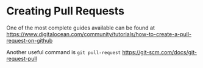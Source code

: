 # Creating Pull Requests

One of the most complete guides available can be found at https://www.digitalocean.com/community/tutorials/how-to-create-a-pull-request-on-github

Another useful command is `git pull-request`
https://git-scm.com/docs/git-request-pull